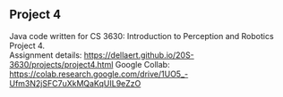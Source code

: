 ## Project 4

Java code written for CS 3630: Introduction to Perception and Robotics Project 4.  
Assignment details: https://dellaert.github.io/20S-3630/projects/project4.html
Google Collab: https://colab.research.google.com/drive/1UO5_-Ufm3N2jSFC7uXkMQaKqUIL9eZzO 

